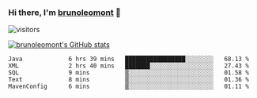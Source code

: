 ### Hi there, I'm [brunoleomont](https://www.linkedin.com/in/brunoleomont/) 👋

![visitors](https://visitor-badge.glitch.me/badge?page_id=page.id)

[![brunoleomont's GitHub stats](https://github-readme-stats.vercel.app/api?username=brunoleomont)](https://github.com/brunoleomont/github-readme-stats)

<!--START_SECTION:waka-->

```text
Java             6 hrs 39 mins   █████████████████░░░░░░░░   68.13 %
XML              2 hrs 40 mins   ███████░░░░░░░░░░░░░░░░░░   27.43 %
SQL              9 mins          ▒░░░░░░░░░░░░░░░░░░░░░░░░   01.58 %
Text             8 mins          ▒░░░░░░░░░░░░░░░░░░░░░░░░   01.36 %
MavenConfig      6 mins          ▒░░░░░░░░░░░░░░░░░░░░░░░░   01.11 %
```

<!--END_SECTION:waka-->

<!--
**brunoleomont/brunoleomont** is a ✨ _special_ ✨ repository because its `README.md` (this file) appears on your GitHub profile.

Here are some ideas to get you started:

- 🔭 I’m currently working on ...
- 🌱 I’m currently learning ...
- 👯 I’m looking to collaborate on ...
- 🤔 I’m looking for help with ...
- 💬 Ask me about ...
- 📫 How to reach me: ...
- 😄 Pronouns: ...
- ⚡ Fun fact: ...
-->
